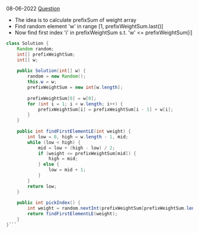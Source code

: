 08-06-2022
[Question](https://leetcode.com/problems/random-pick-with-weight/)
* The idea is to calculate prefixSum of weight array 
* Find random element 'w' in range [1, prefixWeightSum.last()]
* Now find first index 'i' in prefixWeightSum s.t. 'w' <= prefixWeightSum[i]
```Java
class Solution {
    Random random;
    int[] prefixWeightSum;
    int[] w;
    
    public Solution(int[] w) {
        random = new Random();
        this.w = w;
        prefixWeightSum = new int[w.length];
        
        prefixWeightSum[0] = w[0];
        for (int i = 1; i < w.length; i++) {
            prefixWeightSum[i] = prefixWeightSum[i - 1] + w[i];
        }
    }
    
    public int findFirstElementLE(int weight) {
        int low = 0, high = w.length - 1, mid;
        while (low < high) {
            mid = low + (high - low) / 2;
            if (weight <= prefixWeightSum[mid]) {
                high = mid;
            } else {
                low = mid + 1;
            }
        }
        return low;
    }
    
    public int pickIndex() {
        int weight = random.nextInt(prefixWeightSum[prefixWeightSum.length - 1]) + 1;
        return findFirstElementLE(weight);
    }
}```
